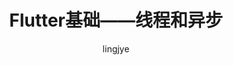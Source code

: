 ---
layout: post
title: "Flutter基础——线程和异步"
subtitle: ''
author: "lingjye"
header-style: text
tags:
  - Flutter
---